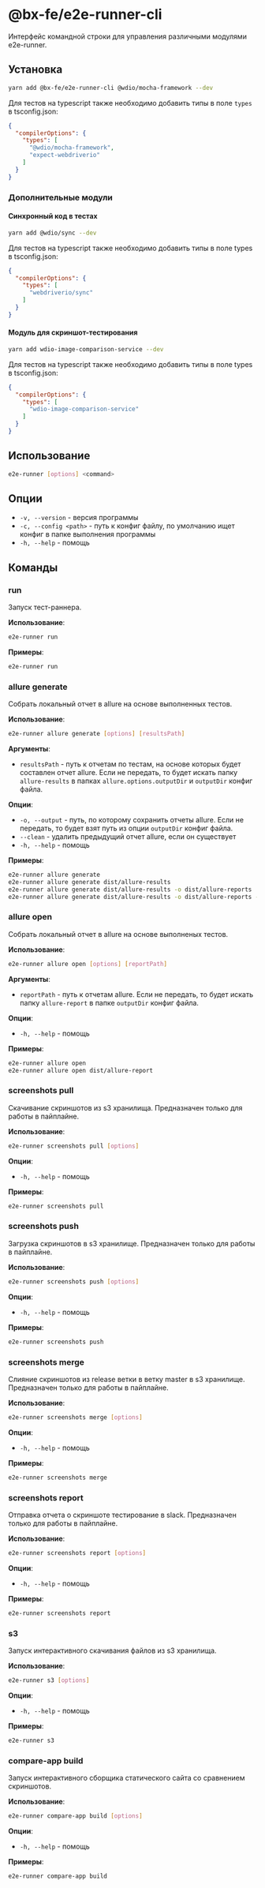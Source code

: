 # @bx-fe/e2e-runner-cli

Интерфейс командной строки для управления различными модулями e2e-runner.

## Установка

```bash
yarn add @bx-fe/e2e-runner-cli @wdio/mocha-framework --dev
```

Для тестов на typescript также необходимо добавить типы в поле `types` в tsconfig.json:

```json
{
  "compilerOptions": {
    "types": [
      "@wdio/mocha-framework",
      "expect-webdriverio"
    ]
  }
}
```

### Дополнительные модули

#### Синхронный код в тестах

```bash
yarn add @wdio/sync --dev
```

Для тестов на typescript также необходимо добавить типы в поле types в tsconfig.json:

```json
{
  "compilerOptions": {
    "types": [
      "webdriverio/sync"
    ]
  }
}
```

#### Модуль для скриншот-тестирования

```bash
yarn add wdio-image-comparison-service --dev
```

Для тестов на typescript также необходимо добавить типы в поле types в tsconfig.json:

```json
{
  "compilerOptions": {
    "types": [
      "wdio-image-comparison-service"
    ]
  }
}
```

## Использование

```bash
e2e-runner [options] <command>
```

## Опции

* `-v, --version` - версия программы
* `-c, --config <path>` - путь к конфиг файлу, по умолчанию ищет конфиг в папке выполнения программы
* `-h, --help` - помощь

## Команды

### run

Запуск тест-раннера.

**Использование**:

```bash
e2e-runner run
```

**Примеры**:

```bash
e2e-runner run
```

### allure generate

Собрать локальный отчет в allure на основе выполненных тестов.

**Использование**:

```bash
e2e-runner allure generate [options] [resultsPath]
```

**Аргументы**:

* `resultsPath` - путь к отчетам по тестам, на основе которых будет составлен отчет allure. Если не передать, 
то будет искать папку `allure-results` в папках `allure.options.outputDir` и `outputDir` конфиг файла.

**Опции**:

* `-o, --output` - путь, по которому сохранить отчеты allure. Если не передать, то будет взят путь из опции
`outputDir` конфиг файла.
* `--clean` - удалить предыдущий отчет allure, если он существует
* `-h, --help` - помощь

**Примеры**:
```bash
e2e-runner allure generate 
e2e-runner allure generate dist/allure-results
e2e-runner allure generate dist/allure-results -o dist/allure-reports
e2e-runner allure generate dist/allure-results -o dist/allure-reports --clean
```

### allure open

Собрать локальный отчет в allure на основе выполненых тестов.

**Использование**:

```bash
e2e-runner allure open [options] [reportPath]
```

**Аргументы**:

* `reportPath` - путь к отчетам allure. Если не передать, то будет искать папку `allure-report` в папке `outputDir` 
конфиг файла.

**Опции**:

* `-h, --help` - помощь

**Примеры**:

```bash
e2e-runner allure open 
e2e-runner allure open dist/allure-report
```

### screenshots pull

Скачивание скриншотов из s3 хранилища. Предназначен только для работы в пайплайне.

**Использование**:

```bash
e2e-runner screenshots pull [options]
```

**Опции**:

* `-h, --help` - помощь

**Примеры**:

```bash
e2e-runner screenshots pull
```

### screenshots push

Загрузка скриншотов в s3 хранилище. Предназначен только для работы в пайплайне.

**Использование**:

```bash
e2e-runner screenshots push [options]
```

**Опции**:

* `-h, --help` - помощь

**Примеры**:

```bash
e2e-runner screenshots push
```

### screenshots merge

Слияние скриншотов из release ветки в ветку master в s3 хранилище. Предназначен только для работы в пайплайне.

**Использование**:

```bash
e2e-runner screenshots merge [options]
```

**Опции**:

* `-h, --help` - помощь

**Примеры**:

```bash
e2e-runner screenshots merge
```

### screenshots report

Отправка отчета о скриншоте тестирование в slack. Предназначен только для работы в пайплайне.

**Использование**:

```bash
e2e-runner screenshots report [options]
```

**Опции**:

* `-h, --help` - помощь

**Примеры**:

```bash
e2e-runner screenshots report
```

### s3

Запуск интерактивного скачивания файлов из s3 хранилища.

**Использование**:

```bash
e2e-runner s3 [options]
```

**Опции**:

* `-h, --help` - помощь

**Примеры**:

```bash
e2e-runner s3
```

### compare-app build

Запуск интерактивного сборщика статического сайта со сравнением скриншотов.

**Использование**:

```bash
e2e-runner compare-app build [options]
```

**Опции**:

* `-h, --help` - помощь

**Примеры**:

```bash
e2e-runner compare-app build
```
